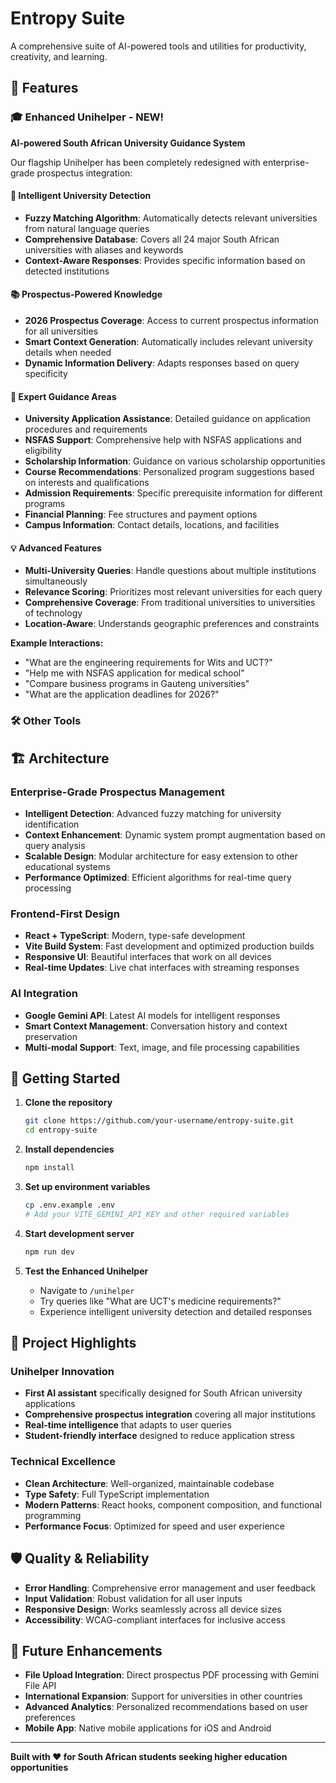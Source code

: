 # Entropy Suite

A comprehensive suite of AI-powered tools and utilities for productivity, creativity, and learning.

## 🚀 Features

### 🎓 **Enhanced Unihelper** - NEW!
**AI-powered South African University Guidance System**

Our flagship Unihelper has been completely redesigned with enterprise-grade prospectus integration:

#### 🧠 **Intelligent University Detection**
- **Fuzzy Matching Algorithm**: Automatically detects relevant universities from natural language queries
- **Comprehensive Database**: Covers all 24 major South African universities with aliases and keywords
- **Context-Aware Responses**: Provides specific information based on detected institutions

#### 📚 **Prospectus-Powered Knowledge**
- **2026 Prospectus Coverage**: Access to current prospectus information for all universities
- **Smart Context Generation**: Automatically includes relevant university details when needed
- **Dynamic Information Delivery**: Adapts responses based on query specificity

#### 🎯 **Expert Guidance Areas**
- **University Application Assistance**: Detailed guidance on application procedures and requirements
- **NSFAS Support**: Comprehensive help with NSFAS applications and eligibility
- **Scholarship Information**: Guidance on various scholarship opportunities
- **Course Recommendations**: Personalized program suggestions based on interests and qualifications
- **Admission Requirements**: Specific prerequisite information for different programs
- **Financial Planning**: Fee structures and payment options
- **Campus Information**: Contact details, locations, and facilities

#### 💡 **Advanced Features**
- **Multi-University Queries**: Handle questions about multiple institutions simultaneously
- **Relevance Scoring**: Prioritizes most relevant universities for each query
- **Comprehensive Coverage**: From traditional universities to universities of technology
- **Location-Aware**: Understands geographic preferences and constraints

**Example Interactions:**
- "What are the engineering requirements for Wits and UCT?"
- "Help me with NSFAS application for medical school"
- "Compare business programs in Gauteng universities"
- "What are the application deadlines for 2026?"

### 🛠 **Other Tools**

## 🏗 **Architecture**

### **Enterprise-Grade Prospectus Management**
- **Intelligent Detection**: Advanced fuzzy matching for university identification
- **Context Enhancement**: Dynamic system prompt augmentation based on query analysis
- **Scalable Design**: Modular architecture for easy extension to other educational systems
- **Performance Optimized**: Efficient algorithms for real-time query processing

### **Frontend-First Design**
- **React + TypeScript**: Modern, type-safe development
- **Vite Build System**: Fast development and optimized production builds
- **Responsive UI**: Beautiful interfaces that work on all devices
- **Real-time Updates**: Live chat interfaces with streaming responses

### **AI Integration**
- **Google Gemini API**: Latest AI models for intelligent responses
- **Smart Context Management**: Conversation history and context preservation
- **Multi-modal Support**: Text, image, and file processing capabilities

## 🚀 **Getting Started**

1. **Clone the repository**
   ```bash
   git clone https://github.com/your-username/entropy-suite.git
   cd entropy-suite
   ```

2. **Install dependencies**
   ```bash
   npm install
   ```

3. **Set up environment variables**
   ```bash
   cp .env.example .env
   # Add your VITE_GEMINI_API_KEY and other required variables
   ```

4. **Start development server**
   ```bash
   npm run dev
   ```

5. **Test the Enhanced Unihelper**
   - Navigate to `/unihelper`
   - Try queries like "What are UCT's medicine requirements?"
   - Experience intelligent university detection and detailed responses

## 🎯 **Project Highlights**

### **Unihelper Innovation**
- **First AI assistant** specifically designed for South African university applications
- **Comprehensive prospectus integration** covering all major institutions
- **Real-time intelligence** that adapts to user queries
- **Student-friendly interface** designed to reduce application stress

### **Technical Excellence**
- **Clean Architecture**: Well-organized, maintainable codebase
- **Type Safety**: Full TypeScript implementation
- **Modern Patterns**: React hooks, component composition, and functional programming
- **Performance Focus**: Optimized for speed and user experience

## 🛡 **Quality & Reliability**

- **Error Handling**: Comprehensive error management and user feedback
- **Input Validation**: Robust validation for all user inputs
- **Responsive Design**: Works seamlessly across all device sizes
- **Accessibility**: WCAG-compliant interfaces for inclusive access

## 🔮 **Future Enhancements**

- **File Upload Integration**: Direct prospectus PDF processing with Gemini File API
- **International Expansion**: Support for universities in other countries
- **Advanced Analytics**: Personalized recommendations based on user preferences
- **Mobile App**: Native mobile applications for iOS and Android

---

**Built with ❤️ for South African students seeking higher education opportunities**
